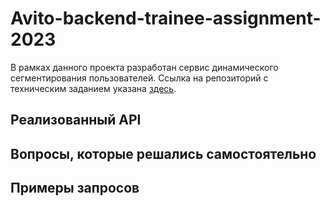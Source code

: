 # Avito-backend-trainee-assignment-2023
В рамках данного проекта разработан сервис динамического сегментирования пользователей. Ссылка на репозиторий с техническим заданием указана [здесь](https://github.com/avito-tech/backend-trainee-assignment-2023).

## Реализованный API


## Вопросы, которые решались самостоятельно


## Примеры запросов
